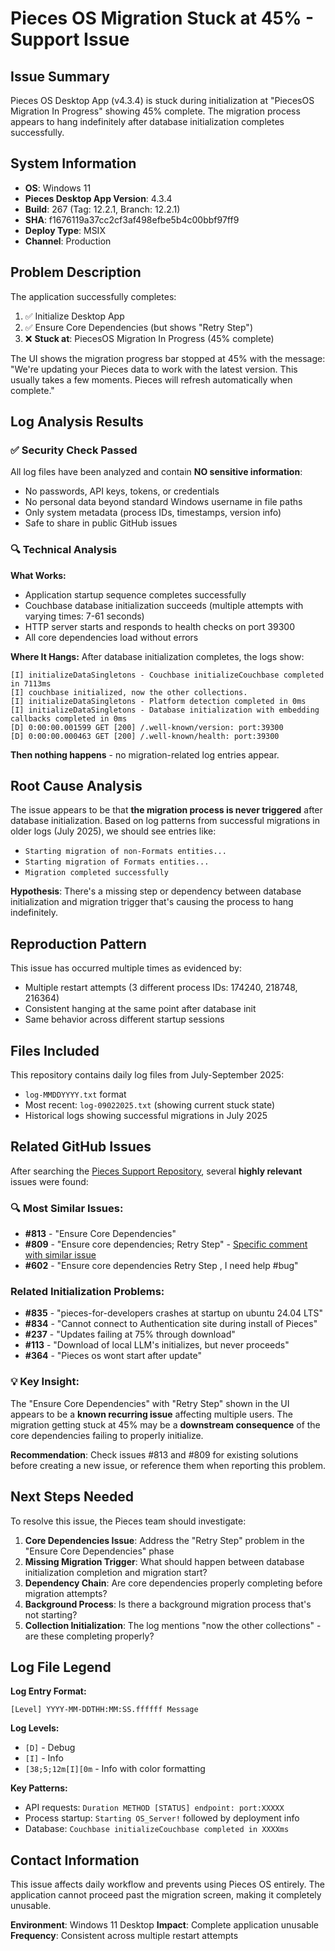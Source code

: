 # Pieces OS Migration Stuck at 45% - Support Issue

## Issue Summary

Pieces OS Desktop App (v4.3.4) is stuck during initialization at "PiecesOS Migration In Progress" showing 45% complete. The migration process appears to hang indefinitely after database initialization completes successfully.

## System Information

- **OS**: Windows 11
- **Pieces Desktop App Version**: 4.3.4
- **Build**: 267 (Tag: 12.2.1, Branch: 12.2.1)
- **SHA**: f1676119a37cc2cf3af498efbe5b4c00bbf97ff9
- **Deploy Type**: MSIX
- **Channel**: Production

## Problem Description

The application successfully completes:
1. ✅ Initialize Desktop App
2. ✅ Ensure Core Dependencies (but shows "Retry Step")
3. ❌ **Stuck at**: PiecesOS Migration In Progress (45% complete)

The UI shows the migration progress bar stopped at 45% with the message: "We're updating your Pieces data to work with the latest version. This usually takes a few moments. Pieces will refresh automatically when complete."

## Log Analysis Results

### ✅ Security Check Passed
All log files have been analyzed and contain **NO sensitive information**:
- No passwords, API keys, tokens, or credentials
- No personal data beyond standard Windows username in file paths
- Only system metadata (process IDs, timestamps, version info)
- Safe to share in public GitHub issues

### 🔍 Technical Analysis

**What Works:**
- Application startup sequence completes successfully
- Couchbase database initialization succeeds (multiple attempts with varying times: 7-61 seconds)
- HTTP server starts and responds to health checks on port 39300
- All core dependencies load without errors

**Where It Hangs:**
After database initialization completes, the logs show:
```
[I] initializeDataSingletons - Couchbase initializeCouchbase completed in 7113ms
[I] couchbase initialized, now the other collections.
[I] initializeDataSingletons - Platform detection completed in 0ms
[I] initializeDataSingletons - Database initialization with embedding callbacks completed in 0ms
[D] 0:00:00.001599 GET [200] /.well-known/version: port:39300
[D] 0:00:00.000463 GET [200] /.well-known/health: port:39300
```

**Then nothing happens** - no migration-related log entries appear.

## Root Cause Analysis

The issue appears to be that **the migration process is never triggered** after database initialization. Based on log patterns from successful migrations in older logs (July 2025), we should see entries like:
- `Starting migration of non-Formats entities...`
- `Starting migration of Formats entities...`
- `Migration completed successfully`

**Hypothesis**: There's a missing step or dependency between database initialization and migration trigger that's causing the process to hang indefinitely.

## Reproduction Pattern

This issue has occurred multiple times as evidenced by:
- Multiple restart attempts (3 different process IDs: 174240, 218748, 216364)
- Consistent hanging at the same point after database init
- Same behavior across different startup sessions

## Files Included

This repository contains daily log files from July-September 2025:
- `log-MMDDYYYY.txt` format
- Most recent: `log-09022025.txt` (showing current stuck state)
- Historical logs showing successful migrations in July 2025

## Related GitHub Issues

After searching the [Pieces Support Repository](https://github.com/pieces-app/support/issues), several **highly relevant** issues were found:

### 🔍 Most Similar Issues:
- **#813** - "Ensure Core Dependencies" 
- **#809** - "Ensure core dependencies; Retry Step" - [Specific comment with similar issue](https://github.com/pieces-app/support/issues/809#issuecomment-3246677389)
- **#602** - "Ensure core dependencies Retry Step , I need help #bug"

### Related Initialization Problems:
- **#835** - "pieces-for-developers crashes at startup on ubuntu 24.04 LTS"
- **#834** - "Cannot connect to Authentication site during install of Pieces"
- **#237** - "Updates failing at 75% through download"
- **#113** - "Download of local LLM's initializes, but never proceeds"
- **#364** - "Pieces os wont start after update"

### 💡 Key Insight:
The "Ensure Core Dependencies" with "Retry Step" shown in the UI appears to be a **known recurring issue** affecting multiple users. The migration getting stuck at 45% may be a **downstream consequence** of the core dependencies failing to properly initialize.

**Recommendation**: Check issues #813 and #809 for existing solutions before creating a new issue, or reference them when reporting this problem.

## Next Steps Needed

To resolve this issue, the Pieces team should investigate:

1. **Core Dependencies Issue**: Address the "Retry Step" problem in the "Ensure Core Dependencies" phase
2. **Missing Migration Trigger**: What should happen between database initialization completion and migration start?
3. **Dependency Chain**: Are core dependencies properly completing before migration attempts?
4. **Background Process**: Is there a background migration process that's not starting?
5. **Collection Initialization**: The log mentions "now the other collections" - are these completing properly?

## Log File Legend

**Log Entry Format:**
```
[Level] YYYY-MM-DDTHH:MM:SS.ffffff Message
```

**Log Levels:**
- `[D]` - Debug
- `[I]` - Info  
- `[38;5;12m[I][0m` - Info with color formatting

**Key Patterns:**
- API requests: `Duration METHOD [STATUS] endpoint: port:XXXXX`
- Process startup: `Starting OS_Server!` followed by deployment info
- Database: `Couchbase initializeCouchbase completed in XXXXms`

## Contact Information

This issue affects daily workflow and prevents using Pieces OS entirely. The application cannot proceed past the migration screen, making it completely unusable.

**Environment**: Windows 11 Desktop
**Impact**: Complete application unusable
**Frequency**: Consistent across multiple restart attempts
